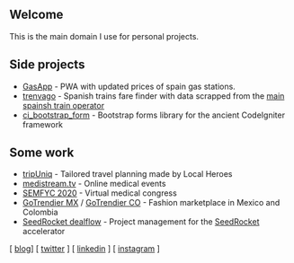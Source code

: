 ## Welcome

This is the main domain I use for personal projects.

## Side projects

- [GasApp](https://gasapp.dropdatabase.es/) - PWA with updated prices of spain gas stations.
- [trenvago](https://trenvago.dropdatabase.es/) - Spanish trains fare finder with data scrapped from the [main spainsh train operator](https://www.renfe.com)
- [ci_bootstrap_form](https://github.com/callmewind/ci_bootstrap_form) - Bootstrap forms library for the ancient CodeIgniter framework

## Some work

- [tripUniq](https://www.tripuniq.com/) - Tailored travel planning made by Local Heroes
- [medistream.tv](https://medistream.tv/) - Online medical events
- [SEMFYC 2020](https://2020.congresodelasemfyc.com/) - Virtual medical congress
- [GoTrendier MX](http://www.gotrendier.com.co/) / [GoTrendier CO](http://www.gotrendier.com.co/) - Fashion marketplace in Mexico and Colombia
- [SeedRocket dealflow](https://dealflow.seedrocket.com/) - Project management for the [SeedRocket](https://www.seedrocket.com/) accelerator

\[ [blog](https://www.eduardmartinez.es/)\] \[ [twitter](https://twitter.com/publicString) \] \[ [linkedin](https://www.linkedin.com/in/eduardmartinez/) \] \[ [instagram](https://www.instagram.com/applediagonal/) \]

